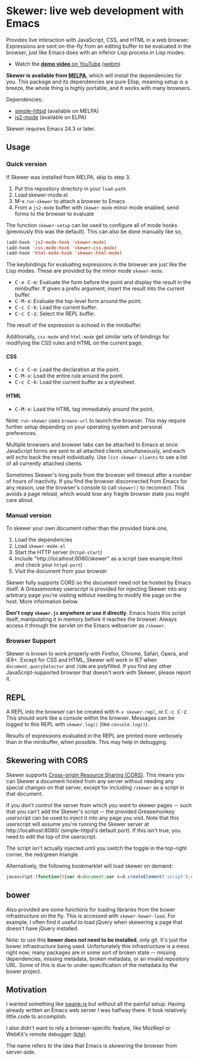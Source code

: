 # Skewer: live web development with Emacs

Provides live interaction with JavaScript, CSS, and HTML in a web
browser. Expressions are sent on-the-fly from an editing buffer to be
evaluated in the browser, just like Emacs does with an inferior Lisp
process in Lisp modes.

* Watch the [**demo video** on YouTube](http://youtu.be/4tyTgyzUJqM)
  ([webm](http://nullprogram.s3.amazonaws.com/skewer/demo.webm))

**Skewer is available from [MELPA][melpa]**, which will install the
dependencies for you. This package and its dependencies are pure
Elisp, meaning setup is a breeze, the whole thing is highly portable,
and it works with many browsers.

Dependencies:

 * [simple-httpd][simple-httpd] (available on MELPA)
 * [js2-mode][js2-mode] (available on ELPA)

Skewer requires Emacs 24.3 or later.

## Usage

### Quick version

If Skewer was installed from MELPA, skip to step 3.

 1. Put this repository directory in your `load-path`
 2. Load skewer-mode.el
 3. M-x `run-skewer` to attach a browser to Emacs
 4. From a `js2-mode` buffer with `skewer-mode` minor mode enabled,
    send forms to the browser to evaluate

The function `skewer-setup` can be used to configure all of mode hooks
(previously this was the default). This can also be done manually like
so,

```el
(add-hook 'js2-mode-hook 'skewer-mode)
(add-hook 'css-mode-hook 'skewer-css-mode)
(add-hook 'html-mode-hook 'skewer-html-mode)
```

The keybindings for evaluating expressions in the browser are just
like the Lisp modes. These are provided by the minor mode
`skewer-mode`.

 * <kbd>C-x C-e</kbd>: Evaluate the form before the point and display
   the result in the minibuffer. If given a prefix argument, insert
   the result into the current buffer.
 * <kbd>C-M-x</kbd>:   Evaluate the top-level form around the point.
 * <kbd>C-c C-k</kbd>: Load the current buffer.
 * <kbd>C-c C-z</kbd>: Select the REPL buffer.

The result of the expression is echoed in the minibuffer.

Additionally, `css-mode` and `html-mode` get similar sets of bindings
for modifying the CSS rules and HTML on the current page.

#### CSS

 * <kbd>C-x C-e</kbd>: Load the declaration at the point.
 * <kbd>C-M-x</kbd>:   Load the entire rule around the point.
 * <kbd>C-c C-k</kbd>: Load the current buffer as a stylesheet.

#### HTML

 * <kbd>C-M-x</kbd>:   Load the HTML tag immediately around the point.

Note: `run-skewer` uses `browse-url` to launch the browser. This may
require further setup depending on your operating system and personal
preferences.

Multiple browsers and browser tabs can be attached to Emacs at once.
JavaScript forms are sent to all attached clients simultaneously, and
each will echo back the result individually. Use `list-skewer-clients`
to see a list of all currently attached clients.

Sometimes Skewer's long polls from the browser will timeout after a
number of hours of inactivity. If you find the browser disconnected
from Emacs for any reason, use the browser's console to call
`skewer()` to reconnect. This avoids a page reload, which would lose
any fragile browser state you might care about.

### Manual version

To skewer your own document rather than the provided blank one,

 1. Load the dependencies
 2. Load `skewer-mode.el`
 3. Start the HTTP server (`httpd-start`)
 4. Include "http://localhost:8080/skewer" as a script
    (see example.html and check your `httpd-port`)
 5. Visit the document from your browser

Skewer fully supports CORS so the document need not be hosted by Emacs
itself. A Greasemonkey userscript is provided for injecting Skewer
into any arbitrary page you're visiting without needing to modify the
page on the host. More information below.

**Don't copy `skewer.js` anywhere or use it directly**. Emacs hosts
this script itself, manipulating it in memory before it reaches the
browser. Always access it through the servlet on the Emacs webserver
as `/skewer`.

### Browser Support

Skewer is known to work properly with Firefox, Chrome, Safari, Opera,
and IE8+. Except for CSS and HTML, Skewer will work in IE7 when
`document.querySelector` and `JSON` are polyfilled. If you find any
other JavaScript-supported browser that doesn't work with Skewer,
please report it.

## REPL

A REPL into the browser can be created with `M-x skewer-repl`, or
<kbd>C-c C-z</kbd>. This should work like a console within the
browser. Messages can be logged to this REPL with `skewer.log()` (like
`console.log()`).

Results of expressions evaluated in the REPL are printed more
verbosely than in the minibuffer, when possible. This may help in
debugging.

## Skewering with CORS

Skewer supports [Cross-origin Resource Sharing (CORS)][cors]. This
means you can Skewer a document hosted from any server without needing
any special changes on that server, except for including `/skewer` as
a script in that document.

If you don't control the server from which you want to skewer pages --
such that you can't add the Skewer's script -- the provided
Greasemonkey userscript can be used to inject it into any page you
visit. Note that this userscript will assume you're running the Skewer
server at http://localhost:8080/ (simple-httpd's default port). If
this isn't true, you need to edit the top of the userscript.

The script isn't actually injected until you switch the toggle in the
top-right corner, the red/green triangle.

Alternatively, the following bookmarklet will load skewer on demand:

```js
javascript:(function(){var d=document;var s=d.createElement('script');s.src='http://localhost:8080/skewer';d.body.appendChild(s);})()
```

## bower

Also provided are some functions for loading libraries from the bower
infrastructure on the fly. This is accessed with `skewer-bower-load`.
For example, I often find it useful to load jQuery when skewering a
page that doesn't have jQuery installed.

Note: to use this **bower does *not* need to be installed**, only git.
It's just the bower infrastructure being used. Unfortunately this
infrastructure is a mess right now; many packages are in some sort of
broken state -- missing dependencies, missing metadata, broken
metadata, or an invalid repository URL. Some of this is due to
under-specification of the metadata by the bower project.

## Motivation

I wanted something like [swank-js][swank-js] but without all the
painful setup. Having already written an Emacs web server I was
halfway there. It took relatively little code to accomplish.

I also didn't want to rely a browser-specific feature, like MozRepl or
WebKit's remote debugger ([kite][kite]).

The name refers to the idea that Emacs is *skewering* the browser from
server-side.

[simple-httpd]: https://github.com/skeeto/emacs-http-server
[js2-mode]: https://github.com/mooz/js2-mode
[melpa]: http://melpa.milkbox.net/
[swank-js]: https://github.com/swank-js/swank-js
[cors]: http://en.wikipedia.org/wiki/Cross-origin_resource_sharing
[kite]: https://github.com/jscheid/kite
